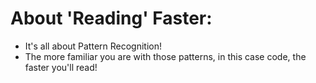 # About 'Reading' Faster:

- It's all about Pattern Recognition!
- The more familiar you are with those patterns,
  in this case code, the faster you'll read!
